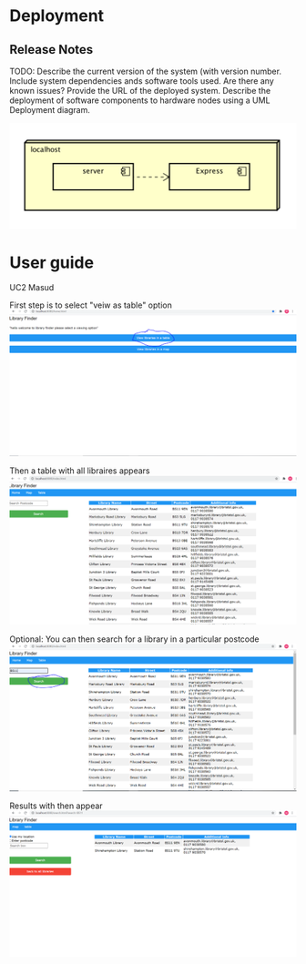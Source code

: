# Deployment

## Release Notes
TODO: Describe the current version of the system (with version number. Include system dependencies ands software tools used.
Are there any known issues? Provide the URL of the deployed system. 
Describe the deployment of software components to hardware nodes using a UML Deployment diagram.

![Insert Deployment diagram here](images/deployment.png)

# User guide
UC2 Masud

First step is to select "veiw as table" option 
![Step 1 ](images/uc2step1.PNG)

Then a table with all libraires appears
![Step 2 ](images/UC2step2.PNG)

Optional: You can then search for a library in a particular postcode 
![Step 3](images/UC2step3.PNG)

Results with then appear
![Step 4](images/UC2step4.PNG)
